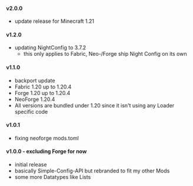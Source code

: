 #### v2.0.0
- update release for Minecraft 1.21

#### v1.2.0
- updating NightConfig to 3.7.2
  - this only applies to Fabric, Neo-/Forge ship Night Config on its own

#### v1.1.0
- backport update
- Fabric 1.20 up to 1.20.4
- Forge 1.20 up to 1.20.4
- NeoForge 1.20.4
- All versions are bundled under 1.20 since it isn't using any Loader specific code

#### v1.0.1
- fixing neoforge mods.toml

#### v1.0.0 - excluding Forge for now
 - initial release
 - basically Simple-Config-API but rebranded to fit my other Mods
 - some more Datatypes like Lists